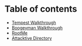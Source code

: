 # Table of contents

* [Tempest Walkthrough](README.md)
* [Boogeyman Walkthrough](boogeyman-walkthrough.md)
* [RootMe](rootme.md)
* [Attacktive Directory](attacktive-directory.md)
